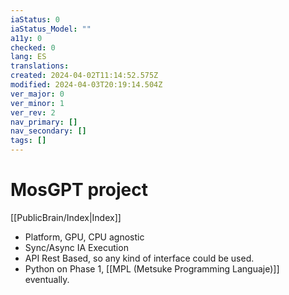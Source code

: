 ```yaml
---
iaStatus: 0
iaStatus_Model: ""
a11y: 0
checked: 0
lang: ES
translations: 
created: 2024-04-02T11:14:52.575Z
modified: 2024-04-03T20:19:14.504Z
ver_major: 0
ver_minor: 1
ver_rev: 2
nav_primary: []
nav_secondary: []
tags: []
---
```

# MosGPT project

[[PublicBrain/Index|Index]]

* Platform, GPU, CPU agnostic
* Sync/Async IA Execution
* API Rest Based, so any kind of interface could be used.
* Python on Phase 1, [[MPL (Metsuke Programming Languaje)]] eventually.